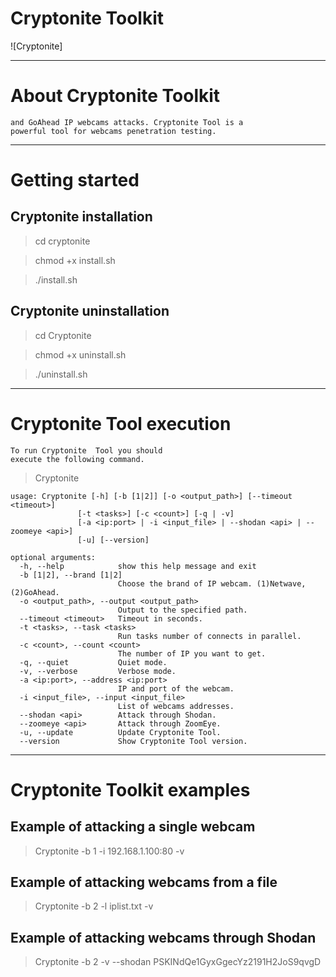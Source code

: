 # Cryptonite Toolkit

![Cryptonite]


***

# About Cryptonite Toolkit

```Cryptonite Tool is a set of tools to provide Netwave 
and GoAhead IP webcams attacks. Cryptonite Tool is a 
powerful tool for webcams penetration testing.
```

***

# Getting started

## Cryptonite installation

> cd cryptonite

> chmod +x install.sh

> ./install.sh

## Cryptonite uninstallation

> cd Cryptonite

> chmod +x uninstall.sh

> ./uninstall.sh

***

# Cryptonite Tool execution

```
To run Cryptonite  Tool you should 
execute the following command.
```

> Cryptonite

```
usage: Cryptonite [-h] [-b [1|2]] [-o <output_path>] [--timeout <timeout>]
               [-t <tasks>] [-c <count>] [-q | -v]
               [-a <ip:port> | -i <input_file> | --shodan <api> | --zoomeye <api>]
               [-u] [--version]

optional arguments:
  -h, --help            show this help message and exit
  -b [1|2], --brand [1|2]
                        Choose the brand of IP webcam. (1)Netwave, (2)GoAhead.
  -o <output_path>, --output <output_path>
                        Output to the specified path.
  --timeout <timeout>   Timeout in seconds.
  -t <tasks>, --task <tasks>
                        Run tasks number of connects in parallel.
  -c <count>, --count <count>
                        The number of IP you want to get.
  -q, --quiet           Quiet mode.
  -v, --verbose         Verbose mode.
  -a <ip:port>, --address <ip:port>
                        IP and port of the webcam.
  -i <input_file>, --input <input_file>
                        List of webcams addresses.
  --shodan <api>        Attack through Shodan.
  --zoomeye <api>       Attack through ZoomEye.
  -u, --update          Update Cryptonite Tool.
  --version             Show Cryptonite Tool version.
```

***

# Cryptonite Toolkit examples

## Example of attacking a single webcam
    
> Cryptonite -b 1 -i 192.168.1.100:80 -v  

## Example of attacking webcams from a file

> Cryptonite -b 2 -l iplist.txt -v

## Example of attacking webcams through Shodan

> Cryptonite -b 2 -v --shodan PSKINdQe1GyxGgecYz2191H2JoS9qvgD








